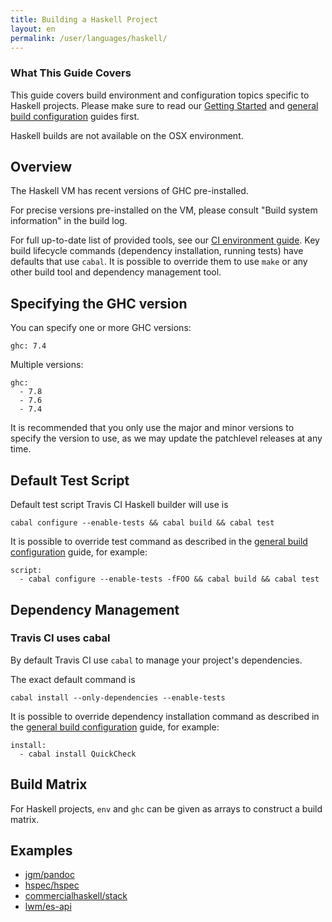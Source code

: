 ```yaml
---
title: Building a Haskell Project
layout: en
permalink: /user/languages/haskell/
---
```


### What This Guide Covers

This guide covers build environment and configuration topics specific to Haskell projects. Please make sure to read our [Getting Started](/user/getting-started/) and [general build configuration](/user/customizing-the-build/) guides first.

Haskell builds are not available on the OSX environment.

## Overview

The Haskell VM has recent versions of GHC pre-installed.

For precise versions pre-installed on the VM, please consult "Build system information" in the build log.

For full up-to-date list of provided tools, see
our [CI environment guide](/user/ci-environment/). Key build lifecycle commands (dependency installation, running tests) have
defaults that use `cabal`. It is possible to override them to use `make` or any other build tool and dependency management tool.

## Specifying the GHC version

You can specify one or more GHC versions:

```
ghc: 7.4
```

Multiple versions:

```
ghc:
  - 7.8
  - 7.6
  - 7.4
```

It is recommended that you only use the major and minor versions to specify the version to use, as we may update the patchlevel releases at any time.

## Default Test Script

Default test script Travis CI Haskell builder will use is

```
cabal configure --enable-tests && cabal build && cabal test
```

It is possible to override test command as described in the [general build configuration](/user/customizing-the-build/) guide, for example:

```
script:
  - cabal configure --enable-tests -fFOO && cabal build && cabal test
```

## Dependency Management

### Travis CI uses cabal

By default Travis CI use `cabal` to manage your project's dependencies.

The exact default command is

```
cabal install --only-dependencies --enable-tests
```

It is possible to override dependency installation command as described in the [general build configuration](/user/customizing-the-build/) guide,
for example:

```
install:
  - cabal install QuickCheck
```

## Build Matrix

For Haskell projects, `env` and `ghc` can be given as arrays
to construct a build matrix.

## Examples

- [jgm/pandoc](https://github.com/jgm/pandoc/blob/master/.travis.yml)
- [hspec/hspec](https://github.com/hspec/hspec/blob/master/.travis.yml)
- [commercialhaskell/stack](https://github.com/commercialhaskell/stack/blob/master/.travis.yml)
- [lwm/es-api](https://github.com/lwm/es-api/blob/master/.travis.yml)
